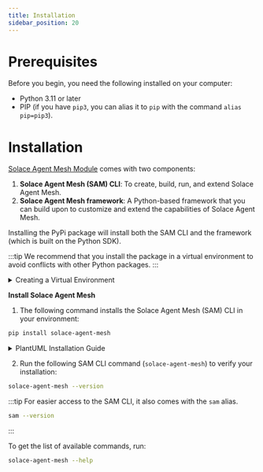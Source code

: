 ```yaml
---
title: Installation
sidebar_position: 20
---
```


# Prerequisites
Before you begin, you need the following installed on your computer:

- Python 3.11 or later
- PIP (if you have `pip3`, you can alias it to `pip` with the command `alias pip=pip3`).
  
# Installation

[Solace Agent Mesh Module](https://pypi.org/project/solace-agent-mesh) comes with two components:
1. **Solace Agent Mesh (SAM) CLI**: To create, build, run, and extend Solace Agent Mesh.
2. **Solace Agent Mesh framework**: A Python-based framework that you can build upon to customize and extend the capabilities of Solace Agent Mesh.

Installing the PyPi package will install both the SAM CLI and the framework (which is built on the Python SDK).

:::tip
We recommend that you install the package in a virtual environment to avoid conflicts with other Python packages.
:::

<details>
    <summary>Creating a Virtual Environment</summary>

1. Create a virtual environment.

```
python3 -m venv .venv
```

2. Activate the environment.

   To activate on Linux or Unix platforms:
    ```sh
    source .venv/bin/activate
    ```

    To activate on Windows:

    ```cmd
    .venv\Scripts\activate
    ```
</details>

**Install Solace Agent Mesh**

1. The following command installs the Solace Agent Mesh (SAM) CLI in your environment:

```sh
pip install solace-agent-mesh
```

<details>
    <summary>PlantUML Installation Guide</summary>

    <p><strong>Note:</strong> Installing PlantUML on the local machine is required to create PlantUML diagrams. Without proper installation, the PlantUML functionality will not be available.</p>

    <h3>Installation Instructions</h3>

    <h4>Linux</h4>
    <ul>
        <li><strong>Ubuntu/Debian:</strong> <code>sudo apt install plantuml</code></li>
        <li><strong>Fedora/RHEL:</strong> <code>sudo dnf install plantuml</code></li>
        <li><strong>Arch Linux:</strong> <code>sudo pacman -S plantuml</code></li>
    </ul>

    <h4>Windows</h4>
    <ul>
        <li>Using <a href="https://docs.chocolatey.org/en-us/choco/setup/">Chocolatey</a>: <code>choco install plantuml</code></li>
    </ul>

    <h4>macOS</h4>
    <ul>
        <li>Using Homebrew: <code>brew install plantuml</code></li>
    </ul>
</details>

2. Run the following SAM CLI command (`solace-agent-mesh`) to verify your installation:

```sh
solace-agent-mesh --version
```

:::tip
For easier access to the SAM CLI, it also comes with the `sam` alias.

```sh
sam --version
```
:::

To get the list of available commands, run:

```sh
solace-agent-mesh --help
```

